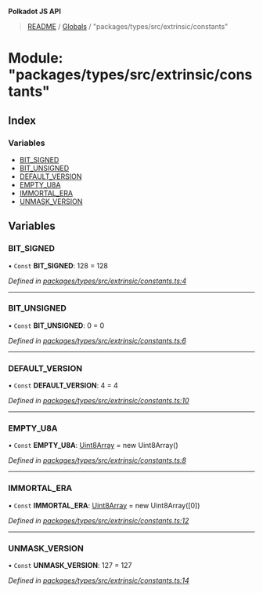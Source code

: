**Polkadot JS API**

> [README](../README.md) / [Globals](../globals.md) / "packages/types/src/extrinsic/constants"

# Module: "packages/types/src/extrinsic/constants"

## Index

### Variables

* [BIT\_SIGNED](_packages_types_src_extrinsic_constants_.md#bit_signed)
* [BIT\_UNSIGNED](_packages_types_src_extrinsic_constants_.md#bit_unsigned)
* [DEFAULT\_VERSION](_packages_types_src_extrinsic_constants_.md#default_version)
* [EMPTY\_U8A](_packages_types_src_extrinsic_constants_.md#empty_u8a)
* [IMMORTAL\_ERA](_packages_types_src_extrinsic_constants_.md#immortal_era)
* [UNMASK\_VERSION](_packages_types_src_extrinsic_constants_.md#unmask_version)

## Variables

### BIT\_SIGNED

• `Const` **BIT\_SIGNED**: 128 = 128

*Defined in [packages/types/src/extrinsic/constants.ts:4](https://github.com/polkadot-js/api/blob/8631f68ba/packages/types/src/extrinsic/constants.ts#L4)*

___

### BIT\_UNSIGNED

• `Const` **BIT\_UNSIGNED**: 0 = 0

*Defined in [packages/types/src/extrinsic/constants.ts:6](https://github.com/polkadot-js/api/blob/8631f68ba/packages/types/src/extrinsic/constants.ts#L6)*

___

### DEFAULT\_VERSION

• `Const` **DEFAULT\_VERSION**: 4 = 4

*Defined in [packages/types/src/extrinsic/constants.ts:10](https://github.com/polkadot-js/api/blob/8631f68ba/packages/types/src/extrinsic/constants.ts#L10)*

___

### EMPTY\_U8A

• `Const` **EMPTY\_U8A**: [Uint8Array](../classes/_packages_types_src_codec_raw_.raw.md#uint8array) = new Uint8Array()

*Defined in [packages/types/src/extrinsic/constants.ts:8](https://github.com/polkadot-js/api/blob/8631f68ba/packages/types/src/extrinsic/constants.ts#L8)*

___

### IMMORTAL\_ERA

• `Const` **IMMORTAL\_ERA**: [Uint8Array](../classes/_packages_types_src_codec_raw_.raw.md#uint8array) = new Uint8Array([0])

*Defined in [packages/types/src/extrinsic/constants.ts:12](https://github.com/polkadot-js/api/blob/8631f68ba/packages/types/src/extrinsic/constants.ts#L12)*

___

### UNMASK\_VERSION

• `Const` **UNMASK\_VERSION**: 127 = 127

*Defined in [packages/types/src/extrinsic/constants.ts:14](https://github.com/polkadot-js/api/blob/8631f68ba/packages/types/src/extrinsic/constants.ts#L14)*

